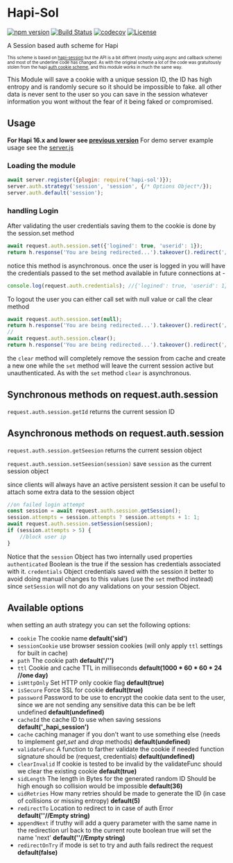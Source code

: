 # Hapi-Sol
[![npm version](https://img.shields.io/npm/v/hapi-sol.svg)](https://www.npmjs.com/package/hapi-sol)
[![Build Status](https://travis-ci.org/yonjah/hapi-sol.svg?branch=master)](https://travis-ci.org/yonjah/hapi-sol)
[![codecov](https://codecov.io/gh/yonjah/hapi-sol/branch/master/graph/badge.svg)](https://codecov.io/gh/yonjah/hapi-sol)
[![License](https://img.shields.io/npm/l/hapi-sol.svg?maxAge=2592000?style=plastic)](https://github.com/yonjah/hapi-sol/blob/master/LICENSE)

A Session based auth scheme for Hapi

<sub><sup>This scheme is based on [hapi-session](https://github.com/nlf/hapi-session) but the API is a bit diffrent (mostly using async and callback scheme) and most of the underline code has changed.
As with the original scheme a lot of the code was gratuitously stolen from the hapi [auth cookie scheme](https://github.com/hapijs/hapi-auth-cookie), and this module works in much the same way.</sup></sub>

This Module will save a cookie with a unique session ID, the ID has high entropy and is randomly secure so it should be impossible to fake. all other data is never sent to the user so you can save in the session whatever information you wont without the fear of it being faked or compromised.

## Usage
**For Hapi 16.x and lower see [previous version](https://github.com/yonjah/hapi-sol/tree/v0.6.0)**
For demo server example usage see the [server.js](https://github.com/yonjah/hapi-session/blob/master/examples/server.js)


### Loading the module
```javascript
await server.register({plugin: require('hapi-sol')});
server.auth.strategy('session', 'session', {/* Options Object*/});
server.auth.default('session');
```


### handling Login
After validating the user credentials saving them to the cookie is done by the session.set
method
```javascript
await request.auth.session.set({'logined': true, 'userid': 1});
return h.response('You are being redirected...').takeover().redirect('/');
```
notice this method is asynchronous.
once the user is logged in you will have the credentials passed to the set method available in future connections at -
```javascript
console.log(request.auth.credentials); //{'logined': true, 'userid': 1}
```

To logout the user you can either call set with null value or call the clear method
```javascript
await request.auth.session.set(null);
return h.response('You are being redirected...').takeover().redirect('/');
//
await request.auth.session.clear();
return h.response('You are being redirected...').takeover().redirect('/');
```
the `clear` method will completely remove the session from cache and create a new one while the `set` method will leave the current session active but unauthenticated. As with the `set` method `clear` is asynchronous.

## Synchronous methods on request.auth.session
`request.auth.session.getId` returns the current session ID

## Asynchronous methods on request.auth.session
`request.auth.session.getSeesion` returns the current session object

`request.auth.session.setSeesion(session)` save `session` as the current session object

since clients will always have an active persistent session it can be useful to attach some extra data to the session object

```javascript
//on failed login attempt
const session = await request.auth.session.getSession();
session.attempts = session.attempts ? session.attempts + 1: 1;
await request.auth.session.setSession(session);
if (session.attempts > 5) {
    //block user ip
}
```

Notice that the `session` Object has two internally used properties
`authenticated` Boolean is the true if the session has credentials associated with it.
`credentials` Object credentials saved with the session
it better to avoid doing manual changes to this values (use the `set` method instead) since `setSession` will not do any validations on your session Object.


## Available options
when setting an auth strategy you can set the following options:
- `cookie` The cookie name __default('sid')__
- `sessionCookie` use browser session cookies (will only apply `ttl` settings for built in cache) 
- `path` The cookie path __default('/'')__
- `ttl` Cookie and cache TTL in milliseconds __default(1000 * 60 * 60 * 24 //one day)__
- `isHttpOnly` Set HTTP only cookie flag __default(true)__
- `isSecure` Force SSL for cookie __default(true)__
- `password` Password to be use to encrypt the cookie data sent to the user, since we are not sending any sensitive data this can be be left undefined __default(undefined)__
- `cacheId` the cache ID to use when saving sessions __default('\_hapi\_session')__
- `cache` caching manager if you don't want to use something else (needs to implement _get_,_set_ and _drop_ methods) __default(undefined)__
- `validateFunc` A function to farther validate the cookie if needed function signature should be (request, credentials) __default(undefined)__
- `clearInvalid` If cookie is tested to be invalid by the validateFunc should we clear the existing cookie __default(true)__
- `sidLength` The length in Bytes for the generated random ID Should be high enough so collision would be impossible __default(36)__
- `uidRetries` How many retries should be made to generate the ID (in case of collisions or missing entropy) __default(5)__
- `redirectTo` Location to redirect to in case of auth Error __default(''//Empty string)__
- `appendNext` if truthy will add a query parameter with the same name in the redirection url back to the current route boolean true will set the name 'next' __default(''//Empty string)__
- `redirectOnTry` if mode is set to try and auth fails redirect the request __default(false)__

